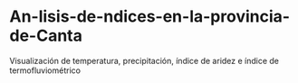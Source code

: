 # An-lisis-de-ndices-en-la-provincia-de-Canta
Visualización de temperatura, precipitación, índice de aridez e índice de termofluviométrico
